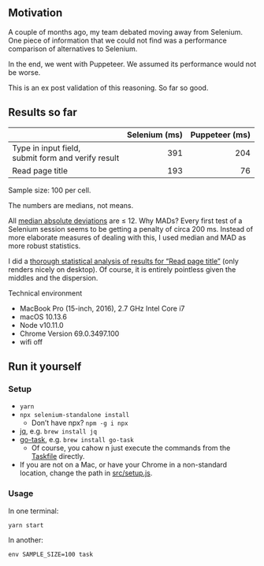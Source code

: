 
## Motivation

A couple of months ago, my team debated moving away from Selenium. One piece of information that we could not find was a performance comparison of alternatives to Selenium.

In the end, we went with Puppeteer. We assumed its performance would not be worse.

This is an ex post validation of this reasoning. So far so good.


## Results so far

|   | Selenium (ms) | Puppeteer (ms) |
|---|--------------:|---------------:|
| Type in input field,  <br> submit form and verify result | 391 | 204 |
| Read page title                                          | 193 |  76 |

Sample size: 100 per cell.

The numbers are medians, not means.

All [median absolute deviations](https://en.wikipedia.org/wiki/Median_absolute_deviation) are ≤ 12. Why MADs? Every first test of a Selenium session seems to be getting a penalty of circa 200 ms. Instead of more elaborate measures of dealing with this, I used median and MAD as more robust statistics.

I did a [thorough statistical analysis of results for “Read page title”](https://gist.github.com/alexbepple/9534ade960b7a16ff754b462c8236c0a) (only renders nicely on desktop). Of course, it is entirely pointless given the middles and the dispersion.

Technical environment

* MacBook Pro (15-inch, 2016), 2.7 GHz Intel Core i7
* macOS 10.13.6
* Node v10.11.0
* Chrome Version 69.0.3497.100
* wifi off


## Run it yourself

### Setup

* `yarn`
* `npx selenium-standalone install`
  * Don’t have npx? `npm -g i npx`
* [jq](https://stedolan.github.io/jq/), e.g. `brew install jq`
* [go-task](https://taskfile.org/#/), e.g. `brew install go-task`
  * Of course, you cahow n just execute the commands from the [Taskfile](Taskfile.yml) directly.
* If you are not on a Mac, or have your Chrome in a non-standard location, change the path in [src/setup.js](src/setup.js).


### Usage

In one terminal: 

    yarn start

In another:

    env SAMPLE_SIZE=100 task
